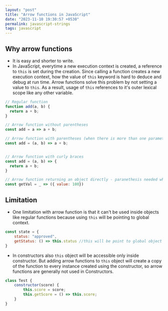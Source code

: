 ```yaml
---
layout: "post"
title: "Arrow functions in JavaScript"
date: "2023-11-10 19:30:57 +0530"
permalink: javascript-strings
tags: javascript
---
```


## Why arrow functions

- It is easy and shorter to write.
- In JavaScript, everytime a new execution context is created, a reference to `this` is set during the creation. Since calling a function creates a new execution context, how the value of `this` keyword is hard to deduce and debug at run time. Arrow functions solve this problem by not setting a value to `this`. As a result, usage of `this` references to it's outer lexical scope like any other variable.

```javascript
// Regular function
function add(a, b) {
  return a + b;
}

// Arrow function without parentheses
const add = a => a + b;

// Arrow function with parentheses (when there is more than one parameter, parenthesis is needed)
const add = (a, b) => a + b;


// Arrow function with curly braces
const add = (a, b) => {
  return a + b;
}

// Arrow function returning an object directly - paranethesis needed when returning object in single line.
const getVal = _ => ({ value: 100})
```

## Limitation

- One limitation with arrow function is that it can't be used inside objects like regular functions because using `this` will be pointing to global context.

```javascript
const state = {
    status: "approved",
    getStatus: () => this.status //this will be point to global object here.
}
```

- In constructors also `this` object will be accessible only inside constructor. But adding arrow functions to `this` object will create a copy of the function to every instance created using the constructor, so arrow functions are generally not used in Constructors.

```javascript
class Test {
    constructor(score) {
        this.score = score;
        this.getScore = () => this.score;
    }
}
```